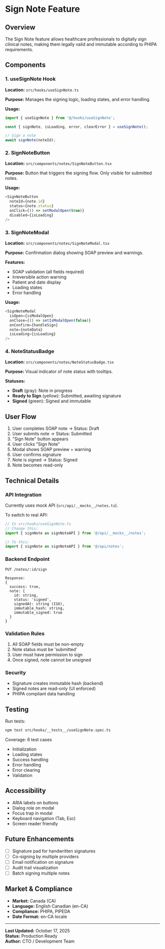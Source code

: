 # Sign Note Feature

## Overview

The Sign Note feature allows healthcare professionals to digitally sign clinical notes, making them legally valid and immutable according to PHIPA requirements.

## Components

### 1. useSignNote Hook

**Location:** `src/hooks/useSignNote.ts`

**Purpose:** Manages the signing logic, loading states, and error handling.

**Usage:**
```typescript
import { useSignNote } from '@/hooks/useSignNote';

const { signNote, isLoading, error, clearError } = useSignNote();

// Sign a note
await signNote(noteId);
```

### 2. SignNoteButton

**Location:** `src/components/notes/SignNoteButton.tsx`

**Purpose:** Button that triggers the signing flow. Only visible for submitted notes.

**Usage:**
```typescript
<SignNoteButton
  noteId={note.id}
  status={note.status}
  onClick={() => setModalOpen(true)}
  disabled={isLoading}
/>
```

### 3. SignNoteModal

**Location:** `src/components/notes/SignNoteModal.tsx`

**Purpose:** Confirmation dialog showing SOAP preview and warnings.

**Features:**
- SOAP validation (all fields required)
- Irreversible action warning
- Patient and date display
- Loading states
- Error handling

**Usage:**
```typescript
<SignNoteModal
  isOpen={isModalOpen}
  onClose={() => setIsModalOpen(false)}
  onConfirm={handleSign}
  note={noteData}
  isLoading={isLoading}
/>
```

### 4. NoteStatusBadge

**Location:** `src/components/notes/NoteStatusBadge.tsx`

**Purpose:** Visual indicator of note status with tooltips.

**Statuses:**
- **Draft** (gray): Note in progress
- **Ready to Sign** (yellow): Submitted, awaiting signature
- **Signed** (green): Signed and immutable

## User Flow

1. User completes SOAP note → Status: Draft
2. User submits note → Status: Submitted
3. "Sign Note" button appears
4. User clicks "Sign Note"
5. Modal shows SOAP preview + warning
6. User confirms signature
7. Note is signed → Status: Signed
8. Note becomes read-only

## Technical Details

### API Integration

Currently uses mock API (`src/api/__mocks__/notes.ts`).

To switch to real API:
```typescript
// In src/hooks/useSignNote.ts
// Change this:
import { signNote as signNoteAPI } from '@/api/__mocks__/notes';

// To this:
import { signNote as signNoteAPI } from '@/api/notes';
```

### Backend Endpoint
```
PUT /notes/:id/sign

Response:
{
  success: true,
  note: {
    id: string,
    status: 'signed',
    signedAt: string (ISO),
    immutable_hash: string,
    immutable_signed: true
  }
}
```

### Validation Rules

1. All SOAP fields must be non-empty
2. Note status must be 'submitted'
3. User must have permission to sign
4. Once signed, note cannot be unsigned

### Security

- Signature creates immutable hash (backend)
- Signed notes are read-only (UI enforced)
- PHIPA compliant data handling

## Testing

Run tests:
```bash
npm test src/hooks/__tests__/useSignNote.spec.ts
```

Coverage: 6 test cases
- Initialization
- Loading states
- Success handling
- Error handling
- Error clearing
- Validation

## Accessibility

- ARIA labels on buttons
- Dialog role on modal
- Focus trap in modal
- Keyboard navigation (Tab, Esc)
- Screen reader friendly

## Future Enhancements

- [ ] Signature pad for handwritten signatures
- [ ] Co-signing by multiple providers
- [ ] Email notification on signature
- [ ] Audit trail visualization
- [ ] Batch signing multiple notes

## Market & Compliance

- **Market:** Canada (CA)
- **Language:** English Canadian (en-CA)
- **Compliance:** PHIPA, PIPEDA
- **Date Format:** en-CA locale

---

**Last Updated:** October 17, 2025  
**Status:** Production Ready  
**Author:** CTO / Development Team
